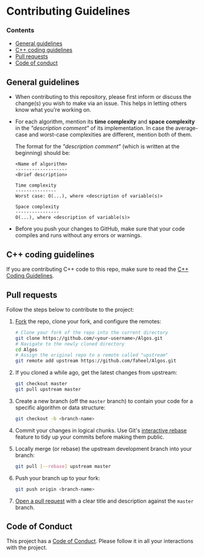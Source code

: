 # Contributing Guidelines

### Contents

* [General guidelines](#general-guidelines)
* [C++ coding guidelines](#c-coding-guidelines)
* [Pull requests](#pull-requests)
* [Code of conduct](#code-of-conduct)

## General guidelines

* When contributing to this repository, please first inform or discuss the
  change(s) you wish to make via an issue. This helps in letting others know
  what you're working on.

* For each algorithm, mention its **time complexity** and **space complexity**
  in the _"description comment"_ of its implementation. In case the average-case
  and worst-case complexities are different, mention both of them.

    The format for the _"description comment"_ (which is written at the beginning) should be:
    ```
    <Name of algorithm>
    -------------------
    <Brief description>

    Time complexity
    ---------------
    Worst case: O(...), where <description of variable(s)>    

    Space complexity
    ----------------
    O(...), where <description of variable(s)>
    ```
* Before you push your changes to GitHub, make sure that your code compiles and runs without any errors or warnings.

## C++ coding guidelines

If you are contributing C++ code to this repo, make sure to read the [C++ Coding Guidelines](../C++/CODING_GUIDELINES.md).

## Pull requests

Follow the steps below to contribute to the project:

1. [Fork][fork-guide] the repo, clone your fork, and configure the remotes:

   ```bash
   # Clone your fork of the repo into the current directory
   git clone https://github.com/<your-username>/Algos.git
   # Navigate to the newly cloned directory
   cd Algos
   # Assign the original repo to a remote called "upstream"
   git remote add upstream https://github.com/faheel/Algos.git
   ```

2. If you cloned a while ago, get the latest changes from upstream:

   ```bash
   git checkout master
   git pull upstream master
   ```

3. Create a new branch (off the `master` branch) to contain your code for a
   specific algorithm or data structure:

   ```bash
   git checkout -b <branch-name>
   ```

4. Commit your changes in logical chunks. Use Git's [interactive rebase][rebase-guide]
   feature to tidy up your commits before making them public.

5. Locally merge (or rebase) the upstream development branch into your branch:

   ```bash
   git pull [--rebase] upstream master
   ```

6. Push your branch up to your fork:

   ```bash
   git push origin <branch-name>
   ```

7. [Open a pull request][pr-guide] with a clear title and description against the
   `master` branch.

## Code of Conduct

This project has a [Code of Conduct](CODE_OF_CONDUCT.md). Please follow it in all your interactions with the project.


[fork-guide]: https://help.github.com/fork-a-repo/
[rebase-guide]: https://help.github.com/articles/interactive-rebase
[pr-guide]: https://help.github.com/articles/about-pull-requests/
